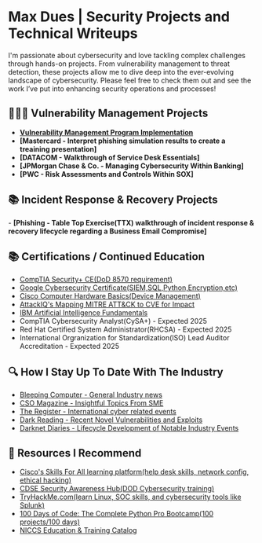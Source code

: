 <h1> Max Dues | Security Projects and Technical Writeups </h1>

I'm passionate about cybersecurity and love tackling complex challenges through hands-on projects. From vulnerability management to threat detection, these projects allow me to dive deep into the ever-evolving landscape of cybersecurity. Please feel free to check them out and see the work I’ve put into enhancing security operations and processes!

<h2>🕵🏼‍♂️ Vulnerability Management Projects</h2>

- <b>[Vulnerability Management Program Implementation](https://github.com/PaidDues/Vulnerability-Management-Program)</b>
- <b>[Mastercard - Interpret phishing simulation results to create a treaining presentation]</b>
- <b>[DATACOM - Walkthrough of Service Desk Essentials]</b>
- <b>[JPMorgan Chase & Co. - Managing Cybersecurity Within Banking]</b>
- <b>[PWC - Risk Assessments and Controls Within SOX]</b> 

<h2>📚 Incident Response & Recovery Projects</h2>
- <b>[Phishing - Table Top Exercise(TTX) walkthrough of incident response & recovery lifecycle regarding a Business Email Compromise]</b>

  
<h2>📚 Certifications / Continued Education</h2>

- [CompTIA Security+ CE(DoD 8570 requirement)](https://www.credly.com/badges/9b14cc4e-f5df-4e4e-bec6-1dfd862763c9)
- [Google Cybersecurity Certificate(SIEM,SQL,Python,Encryption,etc)](https://www.credly.com/badges/d5d42b0a-de2c-4b93-a206-2ad830c74742)
- [Cisco Computer Hardware Basics(Device Management)](https://www.credly.com/badges/c11baa8b-fe9d-42cb-9586-feb1e58e2bc2)
- [AttackIQ's Mapping MITRE ATT&CK to CVE for Impact](https://www.credly.com/badges/8093eedf-991c-4d23-b2b3-add36187958e)
- [IBM Artificial Intelligence Fundamentals](https://www.credly.com/badges/ab2ce1b3-61fb-4fa5-9c9f-a61dab186da7)
- CompTIA Cybersecurity Analyst(CySA+) - Expected 2025
- Red Hat Certified System Administrator(RHCSA) - Expected 2025
- International Orgranization for Standardization(ISO) Lead Auditor Accreditation - Expected 2025

<h2>🔍 How I Stay Up To Date With The Industry</h2>

- [Bleeping Computer - General Industry news](https://www.bleepingcomputer.com/)
- [CSO Magazine - Insightful Topics From SME](https://www.youtube.com/watch?v=uHy3oM7NnoU)
- [The Register - International cyber related events](https://www.theregister.com/)
- [Dark Reading - Recent Novel Vulnerabilities and Exploits](https://www.darkreading.com/)
- [Darknet Diaries - Lifecycle Development of Notable Industry Events](https://darknetdiaries.com/)

<h2> 💎 Resources I Recommend</h2>

- [Cisco's Skills For All learning platform(help desk skills, network config, ethical hacking)](https://skillsforall.com/catalog?category=course)
- [CDSE Security Awareness Hub(DOD Cybersecurity training)](https://securityawareness.usalearning.gov/)
- [TryHackMe.com(learn Linux, SOC skills, and cybersecurity tools like Splunk)](https://tryhackme.com/)
- [100 Days of Code: The Complete Python Pro Bootcamp(100 projects/100 days)](https://www.udemy.com/course/100-days-of-code/)
- [NICCS Education & Training Catalog](https://niccs.cisa.gov/education-training/catalog)



